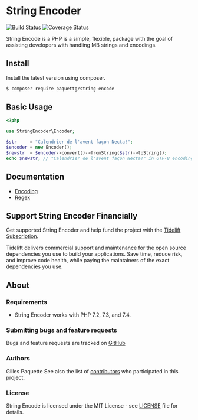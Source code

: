 # String Encoder

[![Build Status](https://travis-ci.org/paquettg/string-encoder.png)](https://travis-ci.org/paquettg/string-encoder)
[![Coverage Status](https://coveralls.io/repos/paquettg/string-encoder/badge.png)](https://coveralls.io/r/paquettg/string-encoder)

String Encode is a PHP is a simple, flexible, package with the goal of assisting developers with handling MB strings and encodings.

## Install

Install the latest version using composer.

```bash
$ composer require paquettg/string-encode
```

## Basic Usage

```php
<?php

use StringEncoder\Encoder;

$str     = "Calendrier de l'avent façon Necta!";
$encoder = new Encoder();
$newstr  = $encoder->convert()->fromString($str)->toString();
echo $newstr; // "Calendrier de l'avent façon Necta!" in UTF-8 encoding (default)
```

## Documentation

- [Encoding](docs/encoding.md)
- [Regex](docs/regex.md)

## Support String Encoder Financially

Get supported String Encoder and help fund the project with the [Tidelift Subscription](https://tidelift.com/subscription/pkg/packagist-paquettg-string-encode?utm_source=undefined&utm_medium=referral&utm_campaign=enterprise).

Tidelift delivers commercial support and maintenance for the open source dependencies you use to build your applications. Save time, reduce risk, and improve code health, while paying the maintainers of the exact dependencies you use.

## About

### Requirements

- String Encoder works with PHP 7.2, 7.3, and 7.4.

### Submitting bugs and feature requests

Bugs and feature requests are tracked on [GitHub](https://github.com/paquettg/string-encoder/issues)

### Authors

Gilles Paquette
See also the list of [contributors](https://github.com/paquettg/string-encoder/contributors) who participated in this project.

### License
String Encode is licensed under the MIT License - see [LICENSE](LICENSE.md) file for details.
